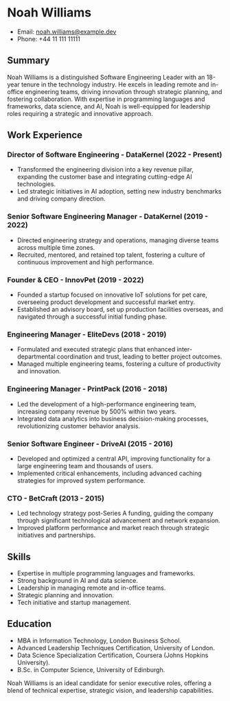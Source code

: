 # Noah Williams
- Email: noah.williams@example.dev
- Phone: +44 11 111 11111

## Summary
Noah Williams is a distinguished Software Engineering Leader with an 18-year tenure in the technology industry. He excels in leading remote and in-office engineering teams, driving innovation through strategic planning, and fostering collaboration. With expertise in programming languages and frameworks, data science, and AI, Noah is well-equipped for leadership roles requiring a strategic and innovative approach.

## Work Experience

### Director of Software Engineering - DataKernel (2022 - Present)
- Transformed the engineering division into a key revenue pillar, expanding the customer base and integrating cutting-edge AI technologies.
- Led strategic initiatives in AI adoption, setting new industry benchmarks and driving company direction.

### Senior Software Engineering Manager - DataKernel (2019 - 2022)
- Directed engineering strategy and operations, managing diverse teams across multiple time zones.
- Recruited, mentored, and retained top talent, fostering a culture of continuous improvement and high performance.

### Founder & CEO - InnovPet (2019 - 2022)
- Founded a startup focused on innovative IoT solutions for pet care, overseeing product development and successful market entry.
- Established an advisory board, set up production facilities overseas, and navigated through a successful initial funding phase.

### Engineering Manager - EliteDevs (2018 - 2019)
- Formulated and executed strategic plans that enhanced inter-departmental coordination and trust, leading to better project outcomes.
- Managed multiple engineering teams, fostering a culture of productivity and innovation.

### Engineering Manager - PrintPack (2016 - 2018)
- Led the development of a high-performance engineering team, increasing company revenue by 500% within two years.
- Integrated data analytics into business decision-making processes, revolutionizing customer behavior analysis.

### Senior Software Engineer - DriveAI (2015 - 2016)
- Developed and optimized a central API, improving functionality for a large engineering team and thousands of users.
- Implemented critical enhancements, including advanced caching strategies for improved system performance.

### CTO - BetCraft (2013 - 2015)
- Led technology strategy post-Series A funding, guiding the company through significant technological advancement and network expansion.
- Improved platform performance and market reach through strategic initiatives and partnerships.

## Skills
- Expertise in multiple programming languages and frameworks.
- Strong background in AI and data science.
- Leadership in managing remote and in-office teams.
- Strategic planning and innovation.
- Tech initiative and startup management.

## Education
- MBA in Information Technology, London Business School.
- Advanced Leadership Techniques Certification, University of London.
- Data Science Specialization Certification, Coursera (Johns Hopkins University).
- B.Sc. in Computer Science, University of Edinburgh.

Noah Williams is an ideal candidate for senior executive roles, offering a blend of technical expertise, strategic vision, and leadership capabilities.